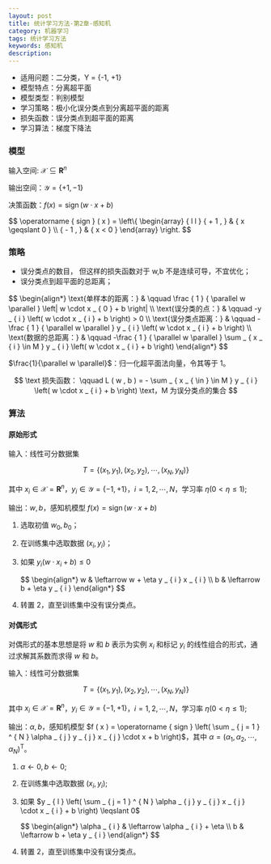 ```yaml
---
layout: post
title: 统计学习方法-第2章-感知机
category: 机器学习
tags: 统计学习方法
keywords: 感知机
description:
---
```


- 适用问题：二分类，Y = \{-1, +1\}
- 模型特点：分离超平面
- 模型类型：判别模型
- 学习策略：极小化误分类点到分离超平面的距离
- 损失函数：误分类点到超平面的距离
- 学习算法：梯度下降法

### 模型

输入空间: $\mathcal { X } \subseteq \mathbf { R } ^ { n }$ 

输出空间：$\mathcal { Y } = \{ + 1 , - 1 \}$ 

决策函数：$f ( x ) = \operatorname { sign } ( w \cdot x + b )$

<div>
$$
\operatorname { sign } ( x ) = \left\{ \begin{array} { l l } { + 1 , } & { x \geqslant 0 } \\ { - 1 , } & { x < 0 } \end{array} \right.
$$
</div>

### 策略

- 误分类点的数目， 但这样的损失函数对于 w,b 不是连续可导，不宜优化；
- 误分类点到超平面的总距离；

<div>
$$
\begin{align*}
\text{单样本的距离：} & \qquad \frac { 1 } { \parallel w \parallel } \left| w \cdot x _ { 0 } + b \right| \\ 
\text{误分类的点：} & \qquad -y _ { i } \left( w \cdot x _ { i } + b \right) > 0 \\ 
\text{误分类点距离：} & \qquad -\frac { 1 } { \parallel w \parallel } y _ { i } \left( w \cdot x _ { i } + b \right) \\ 
\text{数据的总距离：} & \qquad -\frac { 1 } { \parallel w \parallel } \sum _ { x _ { i } \in M } y _ { i } \left( w \cdot x _ { i } + b \right)
\end{align*}
$$
</div>


$\frac{1}{\parallel w \parallel}$：归一化超平面法向量，令其等于 1。

$$
\text 损失函数： \qquad L ( w , b ) = - \sum _ { x _ { \in } \in M } y _ { i } \left( w \cdot x _ { i } + b \right) \text，M 为误分类点的集合
$$

### 算法

#### 原始形式

输入：线性可分数据集

$$
T = \left\{ \left( x _ { 1 } , y _ { 1 } \right) , \left( x _ { 2 } , y _ { 2 } \right) , \cdots , \left( x _ { N } , y _ { N } \right) \right\}
$$

其中 $x _ { i } \in \mathcal { X } = \mathbf { R } ^ { n }$，$y _ { i } \in \mathcal { Y } = \{ - 1 , + 1 \}$，$i = 1,2 , \cdots , N$，学习率 $\eta ( 0 < \eta \leqslant 1 )$;

输出：$w, b$，感知机模型 $f ( x ) = \operatorname { sign } ( w \cdot x + b )$

1. 选取初值 $w_0, b_0$；

2. 在训练集中选取数据 $\left( x_i, y_i \right)$；

3. 如果 $y _ { i } \left( w \cdot x _ { i } + b \right) \leqslant 0$

    <div>
    $$
    \begin{align*}
    w & \leftarrow w + \eta y _ { i } x _ { i } \\
    b & \leftarrow b + \eta y _ { i }
    \end{align*}
    $$
    </div>

4. 转置 2，直至训练集中没有误分类点。

#### 对偶形式

对偶形式的基本思想是将 $w$ 和 $b$ 表示为实例 $x_i$ 和标记 $y_i$ 的线性组合的形式，通过求解其系数而求得 $w$ 和 $b$。

输入：线性可分数据集 

$$
T = \left\{ \left( x _ { 1 } , y _ { 1 } \right) , \left( x _ { 2 } , y _ { 2 } \right) , \cdots , \left( x _ { N } , y _ { N } \right) \right\}
$$

其中 $x _ { i } \in \mathcal { X } = \mathbf { R } ^ { n }$，$y _ { i } \in \mathcal { Y } = \{ - 1 , + 1 \}$，$i = 1,2 , \cdots , N$，学习率 $\eta ( 0 < \eta \leqslant 1 )$;

输出：$\alpha, b$，感知机模型 $f ( x ) = \operatorname { sign } \left( \sum _ { j = 1 } ^ { N } \alpha _ { j } y _ { j } x _ { j } \cdot x + b \right)$，其中 $\alpha = \left( \alpha _ { 1 } , \alpha _ { 2 } , \cdots , \alpha _ { N } \right) ^ { \mathrm { T } }$。

1. $\alpha \leftarrow 0, b \leftarrow 0$;

2. 在训练集中选取数据 $\left( x_i, y_i \right)$;

3. 如果 $y _ { l } \left( \sum _ { j = 1 } ^ { N } \alpha _ { j } y _ { j } x _ { j } \cdot x _ { i } + b \right) \leqslant 0$

    <div>
    $$
    \begin{align*}
    \alpha _ { i } & \leftarrow \alpha _ { i } + \eta \\
    b & \leftarrow b + \eta y _ { i }
    \end{align*}
    $$
    </div>

4. 转置 2，直至训练集中没有误分类点。
